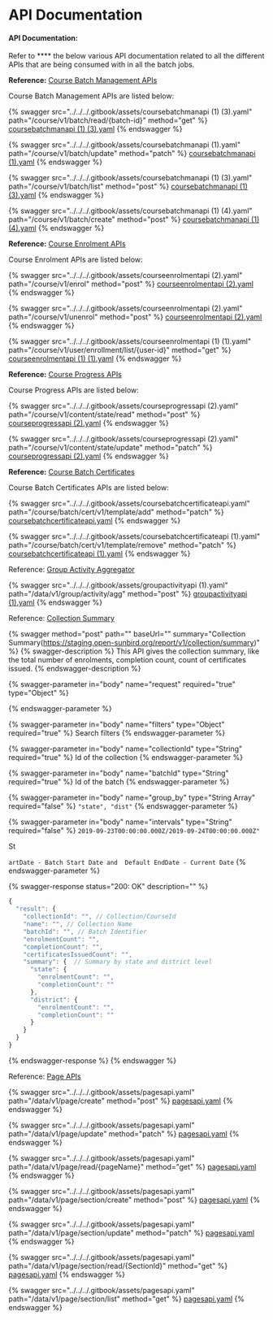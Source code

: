 # API Documentation

#### API Documentation:

Refer to \*\*\*\* the below various API documentation related to all the different APIs that are being consumed with in all the batch jobs.

**Reference:** [Course Batch Management APIs](http://docs.sunbird.org/latest/apis/coursebatchmanapi/)

Course Batch Management APIs are listed below:

{% swagger src="../../../.gitbook/assets/coursebatchmanapi (1) (3).yaml" path="/course/v1/batch/read/{batch-id}" method="get" %}
[coursebatchmanapi (1) (3).yaml](<../../../.gitbook/assets/coursebatchmanapi (1) (3).yaml>)
{% endswagger %}

{% swagger src="../../../.gitbook/assets/coursebatchmanapi (1).yaml" path="/course/v1/batch/update" method="patch" %}
[coursebatchmanapi (1).yaml](<../../../.gitbook/assets/coursebatchmanapi (1).yaml>)
{% endswagger %}

{% swagger src="../../../.gitbook/assets/coursebatchmanapi (1) (3).yaml" path="/course/v1/batch/list" method="post" %}
[coursebatchmanapi (1) (3).yaml](<../../../.gitbook/assets/coursebatchmanapi (1) (3).yaml>)
{% endswagger %}

{% swagger src="../../../.gitbook/assets/coursebatchmanapi (1) (4).yaml" path="/course/v1/batch/create" method="post" %}
[coursebatchmanapi (1) (4).yaml](<../../../.gitbook/assets/coursebatchmanapi (1) (4).yaml>)
{% endswagger %}

**Reference:** [Course Enrolment APIs](http://docs.sunbird.org/latest/apis/courseenrolmentapi/)

Course Enrolment APIs are listed below:

{% swagger src="../../../.gitbook/assets/courseenrolmentapi (2).yaml" path="/course/v1/enrol" method="post" %}
[courseenrolmentapi (2).yaml](<../../../.gitbook/assets/courseenrolmentapi (2).yaml>)
{% endswagger %}

{% swagger src="../../../.gitbook/assets/courseenrolmentapi (2).yaml" path="/course/v1/unenrol" method="post" %}
[courseenrolmentapi (2).yaml](<../../../.gitbook/assets/courseenrolmentapi (2).yaml>)
{% endswagger %}

{% swagger src="../../../.gitbook/assets/courseenrolmentapi (1) (1).yaml" path="/course/v1/user/enrollment/list/{user-id}" method="get" %}
[courseenrolmentapi (1) (1).yaml](<../../../.gitbook/assets/courseenrolmentapi (1) (1).yaml>)
{% endswagger %}

**Reference:** [Course Progress APIs](http://docs.sunbird.org/latest/apis/courseprogressapi/)

Course Progress APIs are listed below:

{% swagger src="../../../.gitbook/assets/courseprogressapi (2).yaml" path="/course/v1/content/state/read" method="post" %}
[courseprogressapi (2).yaml](<../../../.gitbook/assets/courseprogressapi (2).yaml>)
{% endswagger %}

{% swagger src="../../../.gitbook/assets/courseprogressapi (2).yaml" path="/course/v1/content/state/update" method="patch" %}
[courseprogressapi (2).yaml](<../../../.gitbook/assets/courseprogressapi (2).yaml>)
{% endswagger %}

**Reference:** [Course Batch Certificates](http://docs.sunbird.org/latest/apis/coursebatchcertificateapi/)

Course Batch Certificates APIs are listed below:

{% swagger src="../../../.gitbook/assets/coursebatchcertificateapi.yaml" path="/course/batch/cert/v1/template/add" method="patch" %}
[coursebatchcertificateapi.yaml](../../../.gitbook/assets/coursebatchcertificateapi.yaml)
{% endswagger %}

{% swagger src="../../../.gitbook/assets/coursebatchcertificateapi (1).yaml" path="/course/batch/cert/v1/template/remove" method="patch" %}
[coursebatchcertificateapi (1).yaml](<../../../.gitbook/assets/coursebatchcertificateapi (1).yaml>)
{% endswagger %}

Reference: [Group Activity Aggregator](http://docs.sunbird.org/latest/apis/groupactivityapi/#tag/Group-Activity-Apis)

{% swagger src="../../../.gitbook/assets/groupactivityapi (1).yaml" path="/data/v1/group/activity/agg" method="post" %}
[groupactivityapi (1).yaml](<../../../.gitbook/assets/groupactivityapi (1).yaml>)
{% endswagger %}

Reference: [Collection Summary](https://project-sunbird.atlassian.net/wiki/spaces/AN/pages/1121058947/Design+Druid+Proxy+API)

{% swagger method="post" path="" baseUrl="" summary="Collection Summary(https://staging.open-sunbird.org/report/v1/collection/summary)" %}
{% swagger-description %}
This API gives the collection summary, like the total number of enrolments, completion count, count of certificates issued.
{% endswagger-description %}

{% swagger-parameter in="body" name="request" required="true" type="Object" %}

{% endswagger-parameter %}

{% swagger-parameter in="body" name="filters" type="Object" required="true" %}
Search filters
{% endswagger-parameter %}

{% swagger-parameter in="body" name="collectionId" type="String" required="true" %}
Id of the collection
{% endswagger-parameter %}

{% swagger-parameter in="body" name="batchId" type="String" required="true" %}
Id of the batch
{% endswagger-parameter %}

{% swagger-parameter in="body" name="group_by" type="String Array" required="false" %}
`"state", "dist"`
{% endswagger-parameter %}

{% swagger-parameter in="body" name="intervals" type="String" required="false" %}
`2019-09-23T00:00:00.000Z/2019-09-24T00:00:00.000Z"`

 St

`artDate - Batch Start Date and  Default EndDate - Current Date`
{% endswagger-parameter %}

{% swagger-response status="200: OK" description="" %}
```javascript
{
  "result": {
    "collectionId": "", // Collection/CourseId
    "name": "", // Collection Name
    "batchId": "", // Batch Identifier
    "enrolmentCount": "",
    "completionCount": "",
    "certificatesIssuedCount": "",
    "summary": {  // Summary by state and district level
      "state": {
        "enrolmentCount": "",
        "completionCount": ""
      },
      "district": {
        "enrolmentCount": "",
        "completionCount": ""
      }
    }
  }
}
```
{% endswagger-response %}
{% endswagger %}

Reference: [Page APIs](http://docs.sunbird.org/latest/apis/pagesapi/)

{% swagger src="../../../.gitbook/assets/pagesapi.yaml" path="/data/v1/page/create" method="post" %}
[pagesapi.yaml](../../../.gitbook/assets/pagesapi.yaml)
{% endswagger %}

{% swagger src="../../../.gitbook/assets/pagesapi.yaml" path="/data/v1/page/update" method="patch" %}
[pagesapi.yaml](../../../.gitbook/assets/pagesapi.yaml)
{% endswagger %}

{% swagger src="../../../.gitbook/assets/pagesapi.yaml" path="/data/v1/page/read/{pageName}" method="get" %}
[pagesapi.yaml](../../../.gitbook/assets/pagesapi.yaml)
{% endswagger %}

{% swagger src="../../../.gitbook/assets/pagesapi.yaml" path="/data/v1/page/section/create" method="post" %}
[pagesapi.yaml](../../../.gitbook/assets/pagesapi.yaml)
{% endswagger %}

{% swagger src="../../../.gitbook/assets/pagesapi.yaml" path="/data/v1/page/section/update" method="patch" %}
[pagesapi.yaml](../../../.gitbook/assets/pagesapi.yaml)
{% endswagger %}

{% swagger src="../../../.gitbook/assets/pagesapi.yaml" path="/data/v1/page/section/read/{SectionId}" method="get" %}
[pagesapi.yaml](../../../.gitbook/assets/pagesapi.yaml)
{% endswagger %}

{% swagger src="../../../.gitbook/assets/pagesapi.yaml" path="/data/v1/page/section/list" method="get" %}
[pagesapi.yaml](../../../.gitbook/assets/pagesapi.yaml)
{% endswagger %}
